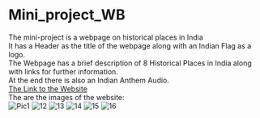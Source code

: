 # Mini_project_WB
The mini-project is a webpage on historical places in India<br>
It has a Header as the title of the webpage along with an Indian Flag as a logo.<br>
The Webpage has a brief description of 8 Historical Places in India along with links for further information.<br>
At the end there is also an Indian Anthem Audio.<br>
[The Link to the Website](https://hemaweb123.000webhostapp.com/) <br>
The are the images of the website:<br>
![Pic1](https://github.com/hemasmurugan/Mini_project_WB/assets/119405383/fc347fdc-c7de-4ea1-81d7-fc8cd49b187d)
![12](https://github.com/hemasmurugan/Mini_project_WB/assets/119405383/dfc42e45-2f70-41cd-915f-c030b3c24730)
![13](https://github.com/hemasmurugan/Mini_project_WB/assets/119405383/c69a8b62-3e7e-4d51-ab17-b96c98cd16c0)
![14](https://github.com/hemasmurugan/Mini_project_WB/assets/119405383/6fbc3191-d654-40a2-bb16-f65f4ae9b2a6)
![15](https://github.com/hemasmurugan/Mini_project_WB/assets/119405383/cd8f4aba-2853-4c79-ba2d-a0861597a601)
![16](https://github.com/hemasmurugan/Mini_project_WB/assets/119405383/0a58abf6-c16a-465e-80db-020227386c81)






